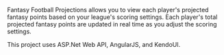 Fantasy Football Projections allows you to view each player's projected fantasy points based on your league's scoring settings.  Each player's total projected fantasy points are updated in real time as you adjust the scoring settings.

This project uses ASP.Net Web API, AngularJS, and KendoUI. 
